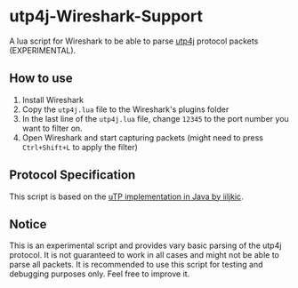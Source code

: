 # utp4j-Wireshark-Support
 A lua script for Wireshark to be able to parse [utp4j](https://github.com/iiljkic/utp4j) protocol packets (EXPERIMENTAL).

## How to use
1. Install Wireshark
2. Copy the `utp4j.lua` file to the Wireshark's plugins folder
3. In the last line of the `utp4j.lua` file, change `12345` to the port number you want to filter on.
4. Open Wireshark and start capturing packets (might need to press `Ctrl+Shift+L` to apply the filter)

## Protocol Specification
This script is based on the [uTP implementation in Java by iiljkic](https://github.com/iiljkic/utp4j).

## Notice
This is an experimental script and provides vary basic parsing of the utp4j protocol. It is not guaranteed to work in all cases and might not be able to parse all packets. It is recommended to use this script for testing and debugging purposes only. Feel free to improve it.
